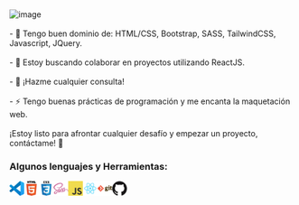 <img align="center" width="300" alt="image" src="https://user-images.githubusercontent.com/89921531/154576252-bfb6073d-6049-49d3-95de-1a7b5fa329aa.png">
<br />
<br />
- 🌱 Tengo buen dominio de: HTML/CSS, Bootstrap, SASS, TailwindCSS, Javascript, JQuery.
<br />
<br />
- 👯 Estoy buscando colaborar en proyectos utilizando ReactJS.
<br />
<br />
- 💬 ¡Hazme cualquier consulta!
<br />
<br />
- ⚡ Tengo buenas prácticas de programación y me encanta la maquetación web.
<br />
<br />
¡Estoy listo para afrontar cualquier desafío y empezar un proyecto, contáctame! 🤗


### Algunos lenguajes y Herramientas:

<img align="left" alt="Visual Studio Code" width="26px" src="https://raw.githubusercontent.com/github/explore/80688e429a7d4ef2fca1e82350fe8e3517d3494d/topics/visual-studio-code/visual-studio-code.png" />
<img align="left" alt="HTML5" width="26px" src="https://raw.githubusercontent.com/github/explore/80688e429a7d4ef2fca1e82350fe8e3517d3494d/topics/html/html.png" />
<img align="left" alt="CSS3" width="26px" src="https://raw.githubusercontent.com/github/explore/80688e429a7d4ef2fca1e82350fe8e3517d3494d/topics/css/css.png" />
<img align="left" alt="Sass" width="26px" src="https://raw.githubusercontent.com/github/explore/80688e429a7d4ef2fca1e82350fe8e3517d3494d/topics/sass/sass.png" />
<img align="left" alt="JavaScript" width="26px" src="https://raw.githubusercontent.com/github/explore/80688e429a7d4ef2fca1e82350fe8e3517d3494d/topics/javascript/javascript.png" />
<img align="left" alt="React" width="26px" src="https://raw.githubusercontent.com/github/explore/80688e429a7d4ef2fca1e82350fe8e3517d3494d/topics/react/react.png" />
<img align="left" alt="Git" width="26px" src="https://raw.githubusercontent.com/github/explore/80688e429a7d4ef2fca1e82350fe8e3517d3494d/topics/git/git.png" />
<img align="left" alt="GitHub" width="26px" src="https://raw.githubusercontent.com/github/explore/78df643247d429f6cc873026c0622819ad797942/topics/github/github.png" />

